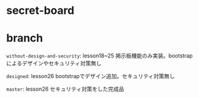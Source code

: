 # secret-board

# branch

`​without-design-and-security`: lesson18~25 掲示板機能のみ実装。bootstrapによるデザインやセキュリティ対策無し

`designed`: lesson26 bootstrapでデザイン追加。セキュリティ対策無し

`master`: lesson26 セキュリティ対策をした完成品
